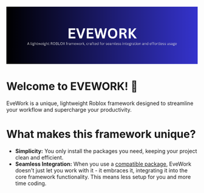 ![Banner](https://github.com/CoIorEvent8/CoIorEvent8/blob/main/evework.png)

# Welcome to EVEWORK! 🍃
EveWork is a unique, lightweight Roblox framework designed to streamline your workflow and supercharge your productivity.


# What makes this framework unique?
- **Simplicity:** You only install the packages you need, keeping your project clean and efficient.
- **Seamless Integration:** When you use a [compatible package](https://example.com), EveWork doesn't just let you work with it - it embraces it, integrating it into the core framework functionality. This means less setup for you and more time coding.
